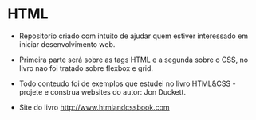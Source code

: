 # HTML

- Repositorio criado com intuito de ajudar quem estiver interessado em iniciar desenvolvimento web.

- Primeira parte será sobre as tags HTML e a segunda sobre o CSS, no livro nao foi tratado sobre flexbox e grid.

- Todo conteudo foi de exemplos que estudei no livro HTML&CSS - projete e construa websites do autor: Jon Duckett.

- Site do livro http://www.htmlandcssbook.com
